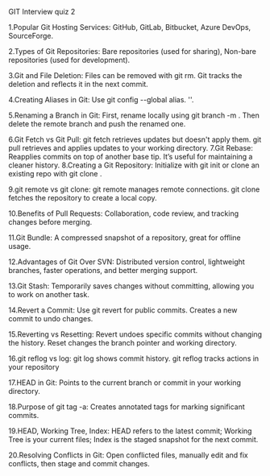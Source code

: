GIT Interview quiz 2

1.Popular Git Hosting Services:  GitHub, GitLab, Bitbucket, Azure DevOps, SourceForge.

2.Types of Git Repositories:  Bare repositories (used for sharing),  Non-bare repositories (used for development).

3.Git and File Deletion:  Files can be removed with git rm. Git tracks the deletion and reflects it in the next commit.

4.Creating Aliases in Git:  Use git config --global alias.<alias-name> '<git-command>'.

5.Renaming a Branch in Git:  First, rename locally using git branch -m <old-name> <new-name>. Then delete the remote branch and push the renamed one.

6.Git Fetch vs Git Pull:  git fetch retrieves updates but doesn't apply them. git pull retrieves and applies updates to your working directory.
7.Git Rebase:  Reapplies commits on top of another base tip. It’s useful for maintaining a cleaner history. 
8.Creating a Git Repository:  Initialize with git init or clone an existing repo with git clone <url>.

9.git remote vs git clone:  git remote manages remote connections. git clone fetches the repository to create a local copy.

10.Benefits of Pull Requests:  Collaboration, code review, and tracking changes before merging.

11.Git Bundle:  A compressed snapshot of a repository, great for offline usage.

12.Advantages of Git Over SVN:  Distributed version control, lightweight branches, faster operations, and better merging support.

13.Git Stash:  Temporarily saves changes without committing, allowing you to work on another task.

14.Revert a Commit:  Use git revert <commit-hash> for public commits. Creates a new commit to undo changes.

15.Reverting vs Resetting:  Revert undoes specific commits without changing the history. Reset changes the branch pointer and working directory.

16.git reflog vs log:  git log shows commit history. git reflog tracks actions in your repository

17.HEAD in Git:  Points to the current branch or commit in your working directory.

18.Purpose of git tag -a:  Creates annotated tags for marking significant commits.

19.HEAD, Working Tree, Index:  HEAD refers to the latest commit; Working Tree is your current files; Index is the staged snapshot for the next commit.

20.Resolving Conflicts in Git:  Open conflicted files, manually edit and fix conflicts, then stage and commit changes.
